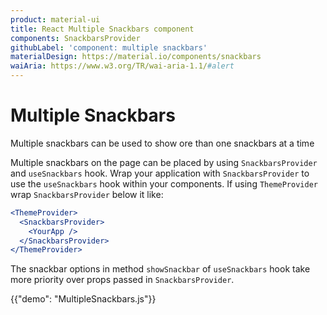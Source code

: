 ```yaml
---
product: material-ui
title: React Multiple Snackbars component
components: SnackbarsProvider
githubLabel: 'component: multiple snackbars'
materialDesign: https://material.io/components/snackbars
waiAria: https://www.w3.org/TR/wai-aria-1.1/#alert
---
```


# Multiple Snackbars

<p class="description">Multiple snackbars can be used to show ore than one snackbars at a time</p>

Multiple snackbars on the page can be placed by using `SnackbarsProvider` and `useSnackbars` hook.
Wrap your application with `SnackbarsProvider` to use the `useSnackbars` hook within your components. If using `ThemeProvider` wrap `SnackbarsProvider` below it like:

```jsx
<ThemeProvider>
  <SnackbarsProvider>
    <YourApp />
  </SnackbarsProvider>
</ThemeProvider>
```

The snackbar options in method `showSnackbar` of `useSnackbars` hook take more priority over props passed in `SnackbarsProvider`.

{{"demo": "MultipleSnackbars.js"}}
